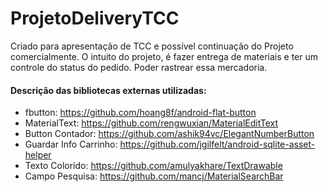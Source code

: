 # ProjetoDeliveryTCC

Criado para apresentação de TCC e possível continuação do Projeto comercialmente.
O intuito do projeto, é fazer entrega de materiais e ter um controle do status do pedido. Poder rastrear essa mercadoria.

#### Descrição das bibliotecas externas utilizadas:
- fbutton:  https://github.com/hoang8f/android-flat-button
- MaterialText: https://github.com/rengwuxian/MaterialEditText
- Button Contador: https://github.com/ashik94vc/ElegantNumberButton
- Guardar Info Carrinho: https://github.com/jgilfelt/android-sqlite-asset-helper
- Texto Colorido: https://github.com/amulyakhare/TextDrawable
- Campo Pesquisa: https://github.com/mancj/MaterialSearchBar
